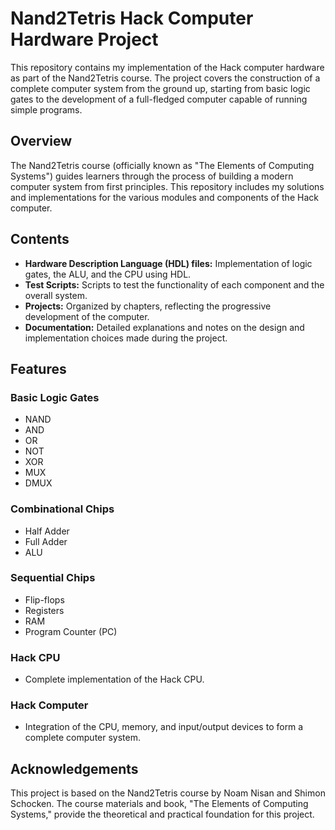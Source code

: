 # Nand2Tetris Hack Computer Hardware Project

This repository contains my implementation of the Hack computer hardware as part of the Nand2Tetris course. The project covers the construction of a complete computer system from the ground up, starting from basic logic gates to the development of a full-fledged computer capable of running simple programs.

## Overview

The Nand2Tetris course (officially known as "The Elements of Computing Systems") guides learners through the process of building a modern computer system from first principles. This repository includes my solutions and implementations for the various modules and components of the Hack computer.

## Contents

- **Hardware Description Language (HDL) files:** Implementation of logic gates, the ALU, and the CPU using HDL.
- **Test Scripts:** Scripts to test the functionality of each component and the overall system.
- **Projects:** Organized by chapters, reflecting the progressive development of the computer.
- **Documentation:** Detailed explanations and notes on the design and implementation choices made during the project.

## Features

### Basic Logic Gates
- NAND
- AND
- OR
- NOT
- XOR
- MUX
- DMUX

### Combinational Chips
- Half Adder
- Full Adder
- ALU

### Sequential Chips
- Flip-flops
- Registers
- RAM
- Program Counter (PC)

### Hack CPU
- Complete implementation of the Hack CPU.

### Hack Computer
- Integration of the CPU, memory, and input/output devices to form a complete computer system.

## Acknowledgements

This project is based on the Nand2Tetris course by Noam Nisan and Shimon Schocken. The course materials and book, "The Elements of Computing Systems," provide the theoretical and practical foundation for this project.
  
